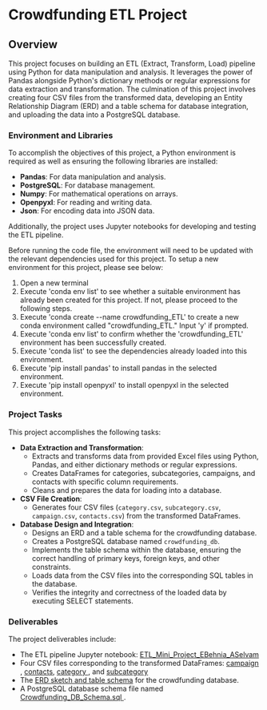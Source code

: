 # Crowdfunding ETL Project

## Overview
This project focuses on building an ETL (Extract, Transform, Load) pipeline using Python for data manipulation and analysis. It leverages the power of Pandas alongside Python's dictionary methods or regular expressions for data extraction and transformation. The culmination of this project involves creating four CSV files from the transformed data, developing an Entity Relationship Diagram (ERD) and a table schema for database integration, and uploading the data into a PostgreSQL database.

### Environment and Libraries
To accomplish the objectives of this project, a Python environment is required as well as ensuring the following libraries are installed:
- **Pandas**: For data manipulation and analysis.
- **PostgreSQL**: For database management.
- **Numpy**: For mathematical operations on arrays.
- **Openpyxl**: For reading and writing data.
- **Json**: For encoding data into JSON data.

Additionally, the project uses Jupyter notebooks for developing and testing the ETL pipeline.

Before running the code file, the environment will need to be updated with the relevant dependencies used for this project. To setup a new environment for this project, please see below:
1) Open a new terminal 
2) Execute 'conda env list' to see whether a suitable environment has already been created for this project. If not, please proceed to the following steps. 
3) Execute 'conda create --name crowdfunding_ETL' to create a new conda environment called "crowdfunding_ETL." Input 'y' if prompted.
4) Execute 'conda env list' to confirm whether the 'crowdfunding_ETL' environment has been successfully created. 
5) Execute 'conda list' to see the dependencies already loaded into this environment. 
6) Execute 'pip install pandas' to install pandas in the selected environment. 
7) Execute 'pip install openpyxl' to install openpyxl in the selected environment. 

### Project Tasks
This project accomplishes the following tasks:
- **Data Extraction and Transformation**: 
    - Extracts and transforms data from provided Excel files using Python, Pandas, and either dictionary methods or regular expressions.
    - Creates DataFrames for categories, subcategories, campaigns, and contacts with specific column requirements.
    - Cleans and prepares the data for loading into a database.
- **CSV File Creation**:
    - Generates four CSV files (`category.csv`, `subcategory.csv`, `campaign.csv`, `contacts.csv`) from the transformed DataFrames.
- **Database Design and Integration**:
    - Designs an ERD and a table schema for the crowdfunding database.
    - Creates a PostgreSQL database named `crowdfunding_db`.
    - Implements the table schema within the database, ensuring the correct handling of primary keys, foreign keys, and other constraints.
    - Loads data from the CSV files into the corresponding SQL tables in the database.
    - Verifies the integrity and correctness of the loaded data by executing SELECT statements.

### Deliverables
The project deliverables include: 
- The ETL pipeline Jupyter notebook: <a href="https://github.com/ElleNaazB/Crowdfunding_ETL/blob/main/ETL_Mini_Project_EBehnia_ASelvam.ipynb "> ETL_Mini_Project_EBehnia_ASelvam </a>
- Four CSV files corresponding to the transformed DataFrames: <a href = "https://github.com/ElleNaazB/Crowdfunding_ETL/blob/main/Resources/campaign.csv"> campaign </a>, <a href ="https://github.com/ElleNaazB/Crowdfunding_ETL/blob/main/Resources/contacts.csv"> contacts</a>, <a href = "https://github.com/ElleNaazB/Crowdfunding_ETL/blob/main/Resources/category.csv"> category </a>, and <a href = "https://github.com/ElleNaazB/Crowdfunding_ETL/blob/main/Resources/subcategory.csv"> subcategory </a>
- The <a href="https://github.com/ElleNaazB/Crowdfunding_ETL/blob/main/Crowdfunding_DB_ERD%20Diagram.png"> ERD sketch and table schema</a> for the crowdfunding database.
- A PostgreSQL database schema file named<a href= "https://github.com/ElleNaazB/Crowdfunding_ETL/blob/main/Crowdfunding_DB_Schema.sql">  Crowdfunding_DB_Schema.sql </a>. 


